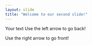```yaml
---
layout: slide
title: "Welcome to our second slide!"
---
```

Your text
Use the left arrow to go back!

Use the right arrow to go front!
